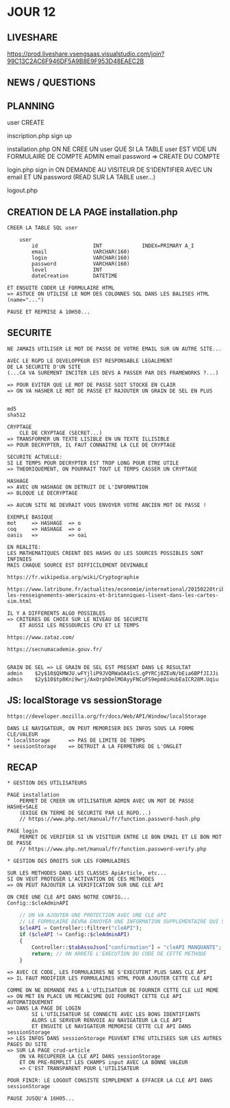 # JOUR 12

## LIVESHARE

https://prod.liveshare.vsengsaas.visualstudio.com/join?99C13C2AC6F946DF5A9B8E9F953D48EAEC2B


## NEWS / QUESTIONS

## PLANNING

user    CREATE

inscription.php
    sign up

installation.php
    ON NE CREE UN user QUE SI LA TABLE user EST VIDE
    UN FORMULAIRE DE COMPTE ADMIN
    email
    password
    => CREATE DU COMPTE 

login.php
    sign in
    ON DEMANDE AU VISITEUR DE S'IDENTIFIER AVEC UN email ET UN password
    (READ SUR LA TABLE user...)

logout.php

## CREATION DE LA PAGE installation.php

    CREER LA TABLE SQL user

        user
            id                  INT             INDEX=PRIMARY A_I
            email               VARCHAR(160)
            login               VARCHAR(160)
            password            VARCHAR(160)
            level               INT
            dateCreation        DATETIME

    ET ENSUITE CODER LE FORMULAIRE HTML
    => ASTUCE ON UTILISE LE NOM DES COLONNES SQL DANS LES BALISES HTML (name="...")

    PAUSE ET REPRISE A 10H50...

## SECURITE

    NE JAMAIS UTILISER LE MOT DE PASSE DE VOTRE EMAIL SUR UN AUTRE SITE...

    AVEC LE RGPD LE DEVELOPPEUR EST RESPONSABLE LEGALEMENT
    DE LA SECURITE D'UN SITE
    (...CA VA SUREMENT INCITER LES DEVS A PASSER PAR DES FRAMEWORKS ?...)

    => POUR EVITER QUE LE MOT DE PASSE SOIT STOCKE EN CLAIR
    => ON VA HASHER LE MOT DE PASSE ET RAJOUTER UN GRAIN DE SEL EN PLUS


    md5
    sha512

    CRYPTAGE
        CLE DE CRYPTAGE (SECRET...)
    => TRANSFORMER UN TEXTE LISIBLE EN UN TEXTE ILLISIBLE
    => POUR DECRYPTER, IL FAUT CONNAITRE LA CLE DE CRYPTAGE

    SECURITE ACTUELLE:
    SI LE TEMPS POUR DECRYPTER EST TROP LONG POUR ETRE UTILE
    => THEORIQUEMENT, ON POURRAIT TOUT LE TEMPS CASSER UN CRYPTAGE

    HASHAGE
    => AVEC UN HASHAGE ON DETRUIT DE L'INFORMATION
    => BLOQUE LE DECRYPTAGE

    => AUCUN SITE NE DEVRAIT VOUS ENVOYER VOTRE ANCIEN MOT DE PASSE !

    EXEMPLE BASIQUE
    mot     => HASHAGE  => o
    coq     => HASHAGE  => o
    oasis   =>          => oai

    EN REALITE:
    LES MATHEMATIQUES CREENT DES HASHS OU LES SOURCES POSSIBLES SONT INFINIES
    MAIS CHAQUE SOURCE EST DIFFICILEMENT DEVINABLE

    https://fr.wikipedia.org/wiki/Cryptographie

    https://www.latribune.fr/actualites/economie/international/20150220tribfc697b249/quand-les-renseignements-americains-et-britanniques-lisent-dans-les-cartes-sim.html

    IL Y A DIFFERENTS ALGO POSSIBLES
    => CRITERES DE CHOIX SUR LE NIVEAU DE SECURITE
        ET AUSSI LES RESSOURCES CPU ET LE TEMPS

    https://www.zataz.com/

    https://secnumacademie.gouv.fr/


    GRAIN DE SEL => LE GRAIN DE SEL EST PRESENT DANS LE RESULTAT
    admin    $2y$10$QkMWJU.wFYjliP9JVQRWaOA41cS.gPYRCj0ZEoN/bEia6BPfJIJJi
    admin    $2y$10$tp8Kni9wrj/AxOrphDelMOAyyFNCuFS9epm8iHubEaICR28M.Uqiu


## JS: localStorage vs sessionStorage

    https://developer.mozilla.org/fr/docs/Web/API/Window/localStorage

    DANS LE NAVIGATEUR, ON PEUT MEMORISER DES INFOS SOUS LA FORME CLE/VALEUR
    * localStorage      => PAS DE LIMITE DE TEMPS
    * sessionStorage    => DETRUIT A LA FERMETURE DE L'ONGLET


## RECAP

    * GESTION DES UTILISATEURS

    PAGE installation
        PERMET DE CREER UN UTILISATEUR ADMIN AVEC UN MOT DE PASSE HASHE+SALE
        (EXIGE EN TERME DE SECURITE PAR LE RGPD...)
        // https://www.php.net/manual/fr/function.password-hash.php
    
    PAGE login
        PERMET DE VERIFIER SI UN VISITEUR ENTRE LE BON EMAIL ET LE BON MOT DE PASSE
        // https://www.php.net/manual/fr/function.password-verify.php

    * GESTION DES DROITS SUR LES FORMULAIRES

    SUR LES METHODES DANS LES CLASSES ApiArticle, etc...
    SI ON VEUT PROTEGER L'ACTIVATION DE CES METHODES
    => ON PEUT RAJOUTER LA VERIFICATION SUR UNE CLE API

    ON CREE UNE CLE API DANS NOTRE CONFIG...
    Config::$cleAdminAPI

```php
    // ON VA AJOUTER UNE PROTECTION AVEC UNE CLE API
    // LE FORMULAIRE DEVRA ENVOYER UNE INFORMATION SUPPLEMENTAIRE QUI SERA LA CLE API
    $cleAPI = Controller::filtrer("cleAPI");
    if ($cleAPI != Config::$cleAdminAPI)
    {
        Controller::$tabAssoJson["confirmation"] = "cleAPI MANQUANTE";
        return; // ON ARRETE L'EXECUTION DU CODE DE CETTE METHODE
    }

```
    => AVEC CE CODE, LES FORMULAIRES NE S'EXECUTENT PLUS SANS CLE API
    => IL FAUT MODIFIER LES FORMULAIRES HTML POUR AJOUTER CETTE CLE API

    COMME ON NE DEMANDE PAS A L'UTILISATEUR DE FOURNIR CETTE CLE LUI MEME
    => ON MET EN PLACE UN MECANISME QUI FOURNIT CETTE CLE API AUTOMATIQUEMENT
    => DANS LA PAGE DE LOGIN
            SI L'UTILISATEUR SE CONNECTE AVEC LES BONS IDENTIFIANTS
            ALORS LE SERVEUR RENVOIE AU NAVIGATEUR LA CLE API
            ET ENSUITE LE NAVIGATEUR MEMORISE CETTE CLE API DANS sessionStorage
    => LES INFOS DANS sessionStorage PEUVENT ETRE UTILISEES SUR LES AUTRES PAGES DU SITE
    => SUR LA PAGE crud-article
        ON VA RECUPERER LA CLE API DANS sessionStorage
        ET ON PRE-REMPLIT LES CHAMPS input AVEC LA BONNE VALEUR
        => C'EST TRANSPARENT POUR L'UTILISATEUR

    POUR FINIR: LE LOGOUT CONSISTE SIMPLEMENT A EFFACER LA CLE API DANS sessionStorage

    PAUSE JUSQU'A 16H05...
